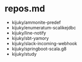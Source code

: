 # repos.md

- kijuky/ammonite-predef
- kijuky/enumeratum-scalikejdbc
- kijuky/line-notify
- kijuky/sbt-yamory
- kijuky/slack-incoming-webhook
- kijuky/springboot-scala.g8
- kijuky/study
